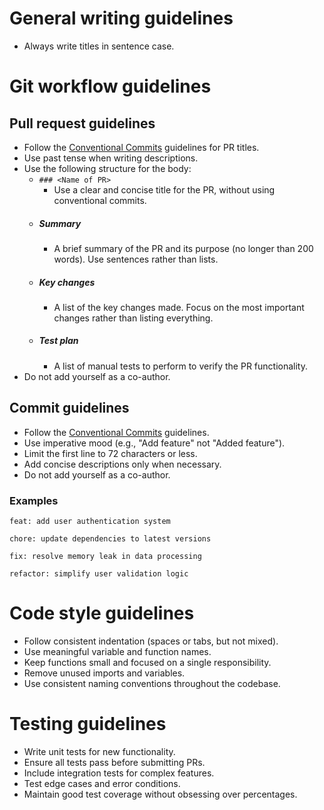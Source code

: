 
# General writing guidelines

- Always write titles in sentence case.

# Git workflow guidelines

## Pull request guidelines

- Follow the [Conventional Commits](https://www.conventionalcommits.org/en/v1.0.0/) guidelines for PR titles.
- Use past tense when writing descriptions.
- Use the following structure for the body:
  - `### <Name of PR>`
    - Use a clear and concise title for the PR, without using conventional commits.
  - ##### Summary
    - A brief summary of the PR and its purpose (no longer than 200 words). Use sentences rather than lists.
  - ##### Key changes
    - A list of the key changes made. Focus on the most important changes rather than listing everything.
  - ##### Test plan
    - A list of manual tests to perform to verify the PR functionality.
- Do not add yourself as a co-author.

## Commit guidelines

- Follow the [Conventional Commits](https://www.conventionalcommits.org/en/v1.0.0/) guidelines.
- Use imperative mood (e.g., "Add feature" not "Added feature").
- Limit the first line to 72 characters or less.
- Add concise descriptions only when necessary.
- Do not add yourself as a co-author.

### Examples

```
feat: add user authentication system

chore: update dependencies to latest versions

fix: resolve memory leak in data processing

refactor: simplify user validation logic
```

# Code style guidelines

- Follow consistent indentation (spaces or tabs, but not mixed).
- Use meaningful variable and function names.
- Keep functions small and focused on a single responsibility.
- Remove unused imports and variables.
- Use consistent naming conventions throughout the codebase.

# Testing guidelines

- Write unit tests for new functionality.
- Ensure all tests pass before submitting PRs.
- Include integration tests for complex features.
- Test edge cases and error conditions.
- Maintain good test coverage without obsessing over percentages.
